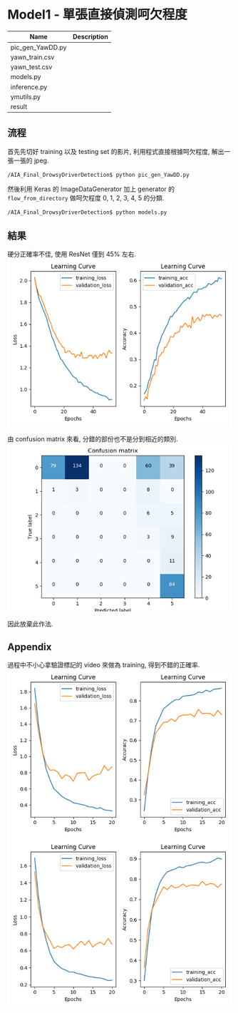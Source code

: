 # Model1 - 單張直接偵測呵欠程度

| Name | Description |
| ---- | -------- |
| pic_gen_YawDD.py |  |
| yawn_train.csv |  |
| yawn_test.csv |  |
| models.py |  |
| inference.py |  |
| ymutils.py |  |
| result |  |


## 流程
首先先切好 training 以及 testing set 的影片, 利用程式直接根據呵欠程度, 解出一張一張的 jpeg.
```
/AIA_Final_DrowsyDriverDetection$ python pic_gen_YawDD.py
```

然後利用 Keras 的 ImageDataGenerator 加上 generator 的 ``flow_from_directory`` 做呵欠程度 0, 1, 2, 3, 4, 5 的分類.
```
/AIA_Final_DrowsyDriverDetection$ python models.py
```

## 結果
硬分正確率不佳, 使用 ResNet 僅到 45% 左右.
![ResNet 直接分類只到 45%](result/ResNet50_1_loss_1.283_acc_0.470.png)

由 confusion matrix 來看, 分錯的部份也不是分到相近的類別.
![1-MaleSunGlasses-Yawning_cm.png](result/1-MaleSunGlasses-Yawning_cm.png)

因此放棄此作法.


## Appendix
過程中不小心拿驗證標記的 video 來做為 training, 得到不錯的正確率.
![ResNet 可達 72%](result/ResNet50_1_loss_0.692_acc_0.727.png)
![Xception 可達 77%](result/xception_1_loss_0.619_acc_0.776.png)
